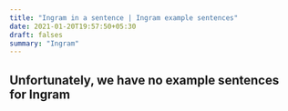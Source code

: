 ```yaml
---
title: "Ingram in a sentence | Ingram example sentences"
date: 2021-01-20T19:57:50+05:30
draft: falses
summary: "Ingram"
---
```

## Unfortunately, we have no example sentences for Ingram                 

